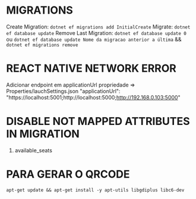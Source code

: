 # MIGRATIONS
Create Migration: `dotnet ef migrations add InitialCreate`
Migrate: `dotnet ef database update`
Remove Last Migration: `dotnet ef database update 0` ou `dotnet ef database update Nome da migracao anterior a última` && `dotnet ef migrations remove`

# REACT NATIVE NETWORK ERROR
Adicionar endpoint em applicationUrl propriedade => Properties/lauchSettings.json
"applicationUrl": "https://localhost:5001;http://localhost:5000;http://192.168.0.103:5000"

# DISABLE NOT MAPPED ATTRIBUTES IN MIGRATION
1. available_seats

# PARA GERAR O QRCODE
`apt-get update && apt-get install -y apt-utils libgdiplus libc6-dev`